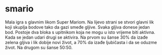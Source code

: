 # smario
Mala igra s glavnim likom Super Mariom. Na lijevo strani se stvori glavni lik koji skuplja bodove tako da gazi smeđe gljive. Svaka gljiva donese jedan bod. Postoje dva bloka s upitnikom koja ne mogu u isto vrijeme biti aktivna. Kada se jedan udari drugi se aktivira.  Na prvom su šanse 30% da izađe zelena gljiva i lik dobije novi život, a 70% da izađe ljubičasta i da se oduzme život. Na drugom su šanse 50:50.
